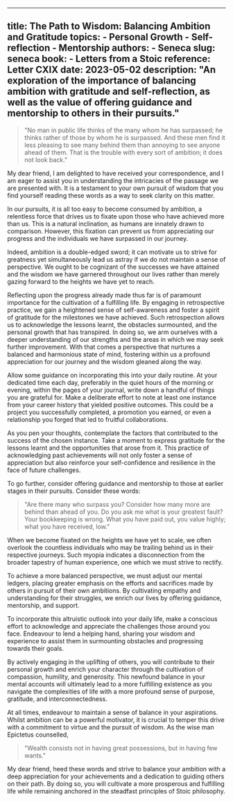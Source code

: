 
---
title: The Path to Wisdom: Balancing Ambition and Gratitude
topics:
    - Personal Growth
    - Self-reflection
    - Mentorship
authors:
    - Seneca
slug: seneca
book:
    - Letters from a Stoic
reference: Letter CXIX
date: 2023-05-02
description: "An exploration of the importance of balancing ambition with gratitude and self-reflection, as well as the value of offering guidance and mentorship to others in their pursuits."
---

> "No man in public life thinks of the many whom he has surpassed; he thinks rather of those by whom he is surpassed. And these men find it less pleasing to see many behind them than annoying to see anyone ahead of them. That is the trouble with every sort of ambition; it does not look back."

My dear friend, I am delighted to have received your correspondence, and I am eager to assist you in understanding the intricacies of the passage we are presented with. It is a testament to your own pursuit of wisdom that you find yourself reading these words as a way to seek clarity on this matter.

In our pursuits, it is all too easy to become consumed by ambition, a relentless force that drives us to fixate upon those who have achieved more than us. This is a natural inclination, as humans are innately drawn to comparison. However, this fixation can prevent us from appreciating our progress and the individuals we have surpassed in our journey.

Indeed, ambition is a double-edged sword; it can motivate us to strive for greatness yet simultaneously lead us astray if we do not maintain a sense of perspective. We ought to be cognizant of the successes we have attained and the wisdom we have garnered throughout our lives rather than merely gazing forward to the heights we have yet to reach.

Reflecting upon the progress already made thus far is of paramount importance for the cultivation of a fulfilling life. By engaging in retrospective practice, we gain a heightened sense of self-awareness and foster a spirit of gratitude for the milestones we have achieved. Such retrospection allows us to acknowledge the lessons learnt, the obstacles surmounted, and the personal growth that has transpired. In doing so, we arm ourselves with a deeper understanding of our strengths and the areas in which we may seek further improvement. With that comes a perspective that nurtures a balanced and harmonious state of mind, fostering within us a profound appreciation for our journey and the wisdom gleaned along the way.

Allow some guidance on incorporating this into your daily routine. At your dedicated time each day, preferably in the quiet hours of the morning or evening, within the pages of your journal, write down a handful of things you are grateful for. Make a deliberate effort to note at least one instance from your career history that yielded positive outcomes. This could be a project you successfully completed, a promotion you earned, or even a relationship you forged that led to fruitful collaborations.

As you pen your thoughts, contemplate the factors that contributed to the success of the chosen instance. Take a moment to express gratitude for the lessons learnt and the opportunities that arose from it. This practice of acknowledging past achievements will not only foster a sense of appreciation but also reinforce your self-confidence and resilience in the face of future challenges.

To go further, consider offering guidance and mentorship to those at earlier stages in their pursuits. Consider these words:

> "Are there many who surpass you? Consider how many more are behind than ahead of you. Do you ask me what is your greatest fault? Your bookkeeping is wrong. What you have paid out, you value highly; what you have received, low."

When we become fixated on the heights we have yet to scale, we often overlook the countless individuals who may be trailing behind us in their respective journeys. Such myopia indicates a disconnection from the broader tapestry of human experience, one which we must strive to rectify.

To achieve a more balanced perspective, we must adjust our mental ledgers, placing greater emphasis on the efforts and sacrifices made by others in pursuit of their own ambitions. By cultivating empathy and understanding for their struggles, we enrich our lives by offering guidance, mentorship, and support.

To incorporate this altruistic outlook into your daily life, make a conscious effort to acknowledge and appreciate the challenges those around you face. Endeavour to lend a helping hand, sharing your wisdom and experience to assist them in surmounting obstacles and progressing towards their goals.

By actively engaging in the uplifting of others, you will contribute to their personal growth and enrich your character through the cultivation of compassion, humility, and generosity. This newfound balance in your mental accounts will ultimately lead to a more fulfilling existence as you navigate the complexities of life with a more profound sense of purpose, gratitude, and interconnectedness.

At all times, endeavour to maintain a sense of balance in your aspirations. Whilst ambition can be a powerful motivator, it is crucial to temper this drive with a commitment to virtue and the pursuit of wisdom. As the wise man Epictetus counselled, 

> "Wealth consists not in having great possessions, but in having few wants."

My dear friend, heed these words and strive to balance your ambition with a deep appreciation for your achievements and a dedication to guiding others on their path. By doing so, you will cultivate a more prosperous and fulfilling life while remaining anchored in the steadfast principles of Stoic philosophy. 
